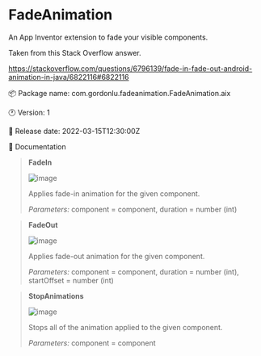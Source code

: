 # FadeAnimation
An App Inventor extension to fade your visible components.

Taken from this Stack Overflow answer.

https://stackoverflow.com/questions/6796139/fade-in-fade-out-android-animation-in-java/6822116#6822116

:package: Package name: com.gordonlu.fadeanimation.FadeAnimation.aix

:clock1: Version: 1

:date: Release date: 2022-03-15T12:30:00Z

:open_book: Documentation

>**FadeIn**
>
>![image](https://user-images.githubusercontent.com/88015331/158375983-6cd9be87-1e1f-4fcb-88fc-15fc6d4c5ce4.png)
>
>Applies fade-in animation for the given component.
>
>*Parameters:* component = component, duration = number (int)

>**FadeOut**
>
>![image](https://user-images.githubusercontent.com/88015331/158376096-2cd23cfa-f14b-4ea7-b0c4-9a9650fc209d.png)
>
>Applies fade-out animation for the given component.
>
>*Parameters:* component = component, duration = number (int), startOffset = number (int)

>**StopAnimations**
>
>![image](https://user-images.githubusercontent.com/88015331/158376164-fdb14131-f1d0-4ce4-87ec-4ff2020ba79b.png)
>
>Stops all of the animation applied to the given component.
>
>*Parameters:* component = component
